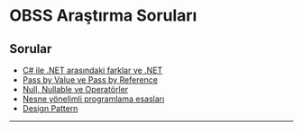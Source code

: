 OBSS Araştırma Soruları
============

## Sorular
- [C# ile .NET arasındaki farklar ve .NET](NETandCS.MD)
- [Pass by Value ve Pass by Reference](ValueReference.MD)
- [Null, Nullable ve Operatörler](Null.MD)
- [Nesne yönelimli programlama esasları](ObjectOrientedProgramming.MD)
- [Design Pattern](DesignPattern.MD)
___